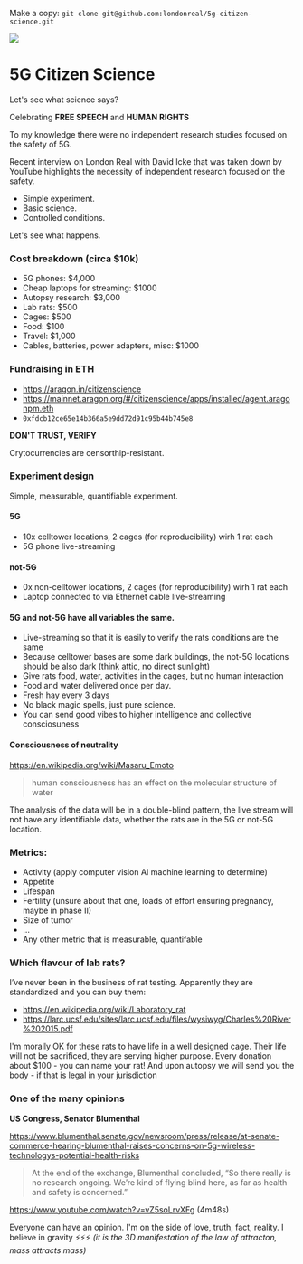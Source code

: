 Make a copy: `git clone git@github.com:londonreal/5g-citizen-science.git`

![](https://i.imgur.com/oWGaAqy.png)

# 5G Citizen Science

Let's see what science says?

Celebrating **FREE SPEECH** and **HUMAN RIGHTS**

To my knowledge there were no independent research studies focused on the safety of 5G.

Recent interview on London Real with David Icke that was taken down by YouTube highlights the necessity of independent research focused on the safety.

- Simple experiment.
- Basic science.
- Controlled conditions.

Let's see what happens.

### Cost breakdown (circa $10k)

- 5G phones: $4,000
- Cheap laptops for streaming: $1000
- Autopsy research: $3,000
- Lab rats: $500
- Cages: $500
- Food: $100
- Travel: $1,000
- Cables, batteries, power adapters, misc: $1000

### Fundraising in ETH
* https://aragon.in/citizenscience
* https://mainnet.aragon.org/#/citizenscience/apps/installed/agent.aragonpm.eth
* `0xfdcb12ce65e14b366a5e9dd72d91c95b44b745e8`

**DON'T TRUST, VERIFY**

Crytocurrencies are censorthip-resistant.

### Experiment design
Simple, measurable, quantifiable experiment.

#### 5G
* 10x celltower locations, 2 cages (for reproducibility) wirh 1 rat each  
* 5G phone live-streaming 

#### not-5G
* 0x non-celltower locations, 2 cages (for reproducibility) wirh 1 rat each  
* Laptop connected to via Ethernet cable live-streaming 


#### 5G and not-5G have all variables the same.
* Live-streaming so that it is easily to verify the rats conditions are the same
* Because celltower bases are some dark buildings, the not-5G locations should be also dark (think attic, no direct sunlight)
* Give rats food, water, activities in the cages, but no human interaction
* Food and water delivered once per day.
* Fresh hay every 3 days
* No black magic spells, just pure science.
* You can send good vibes to higher intelligence and collective consciosuness 

#### Consciousness of neutrality
https://en.wikipedia.org/wiki/Masaru_Emoto
> human consciousness has an effect on the molecular structure of water

The analysis of the data will be in a double-blind pattern, the live stream will not have any identifiable data, whether the rats are in the 5G or not-5G location.


### Metrics:
* Activity (apply computer vision AI machine learning to determine)
* Appetite
* Lifespan
* Fertility (unsure about that one, loads of effort ensuring pregnancy, maybe in phase II)
* Size of tumor
* ...
* Any other metric that is measurable, quantifable

### Which flavour of lab rats?
I’ve never been in the business of rat testing. Apparently they are standardized and you can buy them:
* https://en.wikipedia.org/wiki/Laboratory_rat
* https://larc.ucsf.edu/sites/larc.ucsf.edu/files/wysiwyg/Charles%20River%202015.pdf

I'm morally OK for these rats to have life in a well designed cage. Their life will not be sacrificed, they are serving higher purpose. Every donation about $100 - you can name your rat! And upon autopsy we will send you the body - if that is legal in your jurisdiction

### One of the many opinions

**US Congress, Senator Blumenthal**

https://www.blumenthal.senate.gov/newsroom/press/release/at-senate-commerce-hearing-blumenthal-raises-concerns-on-5g-wireless-technologys-potential-health-risks

> At the end of the exchange, Blumenthal concluded, “So there really is no research ongoing.  We’re kind of flying blind here, as far as health and safety is concerned.”

https://www.youtube.com/watch?v=vZ5soLrvXFg (4m48s)

Everyone can have an opinion. 
I'm on the side of love, truth, fact, reality. 
I believe in gravity ⚡️⚡️⚡️
*(it is the 3D manifestation of the law of attracton, mass attracts mass)*
